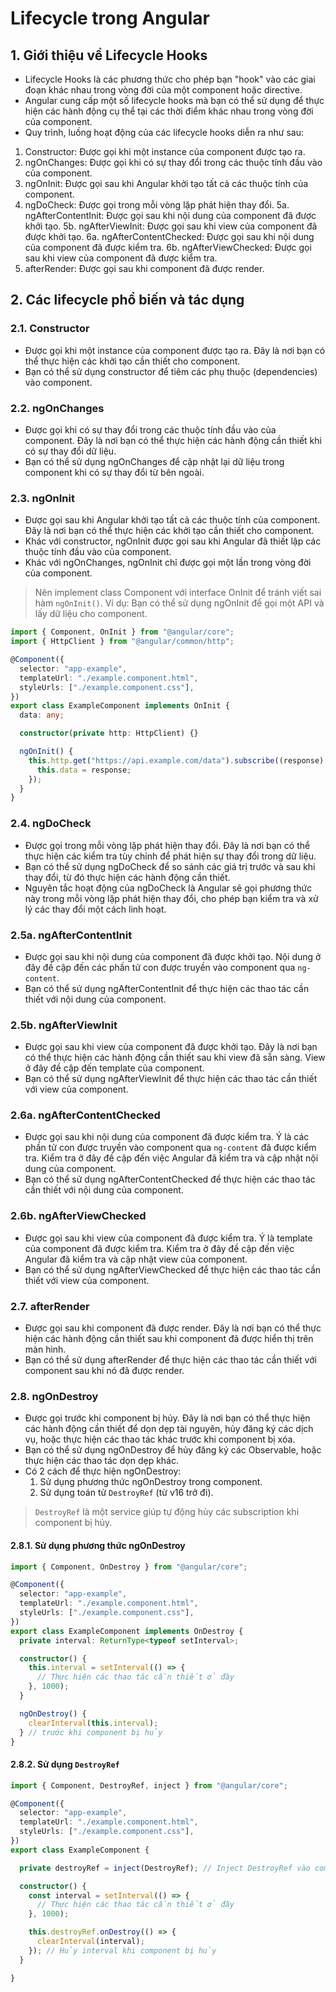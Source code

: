 # Lifecycle trong Angular
## 1. Giới thiệu về Lifecycle Hooks
- Lifecycle Hooks là các phương thức cho phép bạn "hook" vào các giai đoạn khác nhau trong vòng đời của một component hoặc directive.
- Angular cung cấp một số lifecycle hooks mà bạn có thể sử dụng để thực hiện các hành động cụ thể tại các thời điểm khác nhau trong vòng đời của component.
- Quy trình, luồng hoạt động của các lifecycle hooks diễn ra như sau:
1. Constructor: Được gọi khi một instance của component được tạo ra.
2. ngOnChanges: Được gọi khi có sự thay đổi trong các thuộc tính đầu vào của component.
3. ngOnInit: Được gọi sau khi Angular khởi tạo tất cả các thuộc tính của component.
4. ngDoCheck: Được gọi trong mỗi vòng lặp phát hiện thay đổi.
5a. ngAfterContentInit: Được gọi sau khi nội dung của component đã được khởi tạo.
5b. ngAfterViewInit: Được gọi sau khi view của component đã được khởi tạo.
6a. ngAfterContentChecked: Được gọi sau khi nội dung của component đã được kiểm tra.
6b. ngAfterViewChecked: Được gọi sau khi view của component đã được kiểm tra.
7. afterRender: Được gọi sau khi component đã được render.

## 2. Các lifecycle phổ biến và tác dụng
### 2.1. Constructor
- Được gọi khi một instance của component được tạo ra. Đây là nơi bạn có thể thực hiện các khởi tạo cần thiết cho component.
- Bạn có thể sử dụng constructor để tiêm các phụ thuộc (dependencies) vào component.
### 2.2. ngOnChanges
- Được gọi khi có sự thay đổi trong các thuộc tính đầu vào của component. Đây là nơi bạn có thể thực hiện các hành động cần thiết khi có sự thay đổi dữ liệu.
- Bạn có thể sử dụng ngOnChanges để cập nhật lại dữ liệu trong component khi có sự thay đổi từ bên ngoài.
### 2.3. ngOnInit
- Được gọi sau khi Angular khởi tạo tất cả các thuộc tính của component. Đây là nơi bạn có thể thực hiện các khởi tạo cần thiết cho component.
- Khác với constructor, ngOnInit được gọi sau khi Angular đã thiết lập các thuộc tính đầu vào của component.
- Khác với ngOnChanges, ngOnInit chỉ được gọi một lần trong vòng đời của component.
>  Nên implement class Component với interface OnInit để tránh viết sai hàm `ngOnInit()`.
Ví dụ: Bạn có thể sử dụng ngOnInit để gọi một API và lấy dữ liệu cho component.
```ts
import { Component, OnInit } from "@angular/core";
import { HttpClient } from "@angular/common/http";

@Component({
  selector: "app-example",
  templateUrl: "./example.component.html",
  styleUrls: ["./example.component.css"],
})
export class ExampleComponent implements OnInit {
  data: any;

  constructor(private http: HttpClient) {}

  ngOnInit() {
    this.http.get("https://api.example.com/data").subscribe((response) => {
      this.data = response;
    });
  }
}
```

### 2.4. ngDoCheck
- Được gọi trong mỗi vòng lặp phát hiện thay đổi. Đây là nơi bạn có thể thực hiện các kiểm tra tùy chỉnh để phát hiện sự thay đổi trong dữ liệu.
- Bạn có thể sử dụng ngDoCheck để so sánh các giá trị trước và sau khi thay đổi, từ đó thực hiện các hành động cần thiết.
- Nguyên tắc hoạt động của ngDoCheck là Angular sẽ gọi phương thức này trong mỗi vòng lặp phát hiện thay đổi, cho phép bạn kiểm tra và xử lý các thay đổi một cách linh hoạt.

### 2.5a. ngAfterContentInit
- Được gọi sau khi nội dung của component đã được khởi tạo. Nội dung ở đây đề cập đến các phần tử con được truyền vào component qua `ng-content`.
- Bạn có thể sử dụng ngAfterContentInit để thực hiện các thao tác cần thiết với nội dung của component.

### 2.5b. ngAfterViewInit
- Được gọi sau khi view của component đã được khởi tạo. Đây là nơi bạn có thể thực hiện các hành động cần thiết sau khi view đã sẵn sàng. View ở đây đề cập đến template của component.
- Bạn có thể sử dụng ngAfterViewInit để thực hiện các thao tác cần thiết với view của component.

### 2.6a. ngAfterContentChecked
- Được gọi sau khi nội dung của component đã được kiểm tra. Ý là các phần tử con được truyền vào component qua `ng-content` đã được kiểm tra. Kiểm tra ở đây đề cập đến việc Angular đã kiểm tra và cập nhật nội dung của component.
- Bạn có thể sử dụng ngAfterContentChecked để thực hiện các thao tác cần thiết với nội dung của component.

### 2.6b. ngAfterViewChecked
- Được gọi sau khi view của component đã được kiểm tra. Ý là template của component đã được kiểm tra. Kiểm tra ở đây đề cập đến việc Angular đã kiểm tra và cập nhật view của component.
- Bạn có thể sử dụng ngAfterViewChecked để thực hiện các thao tác cần thiết với view của component.

### 2.7. afterRender
- Được gọi sau khi component đã được render. Đây là nơi bạn có thể thực hiện các hành động cần thiết sau khi component đã được hiển thị trên màn hình.
- Bạn có thể sử dụng afterRender để thực hiện các thao tác cần thiết với component sau khi nó đã được render.

### 2.8. ngOnDestroy
- Được gọi trước khi component bị hủy. Đây là nơi bạn có thể thực hiện các hành động cần thiết để dọn dẹp tài nguyên, hủy đăng ký các dịch vụ, hoặc thực hiện các thao tác khác trước khi component bị xóa.
- Bạn có thể sử dụng ngOnDestroy để hủy đăng ký các Observable, hoặc thực hiện các thao tác dọn dẹp khác.
- Có 2 cách để thực hiện ngOnDestroy:
  1. Sử dụng phương thức ngOnDestroy trong component.
  2. Sử dụng toán tử `DestroyRef` (từ v16 trở đi).

> `DestroyRef` là một service giúp tự động hủy các subscription khi component bị hủy.

#### 2.8.1. Sử dụng phương thức ngOnDestroy
```ts
import { Component, OnDestroy } from "@angular/core";

@Component({
  selector: "app-example",
  templateUrl: "./example.component.html",
  styleUrls: ["./example.component.css"],
})
export class ExampleComponent implements OnDestroy {
  private interval: ReturnType<typeof setInterval>;

  constructor() {
    this.interval = setInterval(() => {
      // Thực hiện các thao tác cần thiết ở đây
    }, 1000);
  }

  ngOnDestroy() {
    clearInterval(this.interval);
  } // trước khi component bị hủy
}
```

#### 2.8.2. Sử dụng `DestroyRef`
```ts
import { Component, DestroyRef, inject } from "@angular/core";

@Component({
  selector: "app-example",
  templateUrl: "./example.component.html",
  styleUrls: ["./example.component.css"],
})
export class ExampleComponent {

  private destroyRef = inject(DestroyRef); // Inject DestroyRef vào component

  constructor() {
    const interval = setInterval(() => {
      // Thực hiện các thao tác cần thiết ở đây
    }, 1000);

    this.destroyRef.onDestroy(() => {
      clearInterval(interval);
    }); // Hủy interval khi component bị hủy
  }

}
```